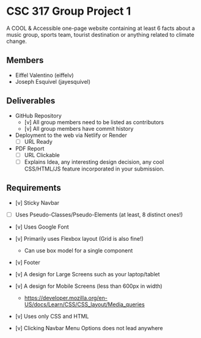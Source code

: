 # CSC 317 Group Project 1

A COOL & Accessible one-page website containing at least 6 facts about a music group, sports team, tourist destination or anything related to climate change. 

## Members

- Eiffel Valentino (eiffelv)
- Joseph Esquivel (jayesquivel)

## Deliverables

- GitHub Repository
  - [v] All group members need to be listed as contributors
  - [v] All group members have commit history
- Deployment to the web via Netlify or Render
  - [ ] URL Ready
- PDF Report
  - [ ] URL Clickable
  - [ ] Explains Idea, any interesting design decision, any cool CSS/HTML/JS feature incorporated in your submission.

## Requirements

- [v] Sticky Navbar
- [ ] Uses Pseudo-Classes/Pseudo-Elements (at least, 8 distinct ones!)
- [v] Uses Google Font
- [v] Primarily uses Flexbox layout (Grid is also fine!)
  - Can use box model for a single component
- [v] Footer

- [v] A design for Large Screens such as your laptop/tablet
- [v] A design for Mobile Screens (less than 600px in width)
  - https://developer.mozilla.org/en-US/docs/Learn/CSS/CSS_layout/Media_queries

- [v] Uses only CSS and HTML
- [v] Clicking Navbar Menu Options does not lead anywhere
